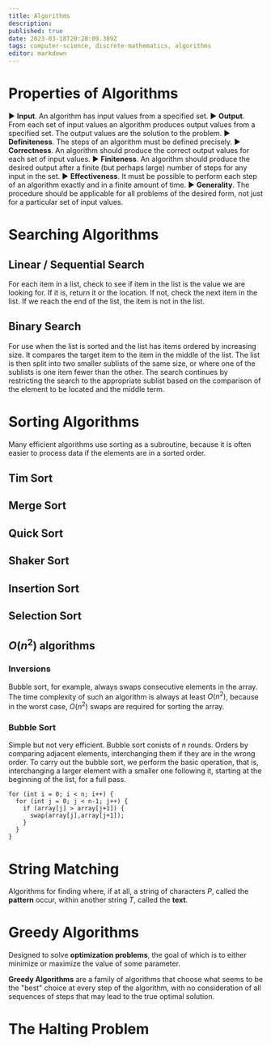```yaml
---
title: Algorithms
description: 
published: true
date: 2023-03-18T20:28:09.309Z
tags: computer-science, discrete-mathematics, algorithms
editor: markdown
---
```


# Properties of Algorithms
▶ **Input**. An algorithm has input values from a specified set.
▶ **Output**. From each set of input values an algorithm produces output values from a specified
set. The output values are the solution to the problem.
▶ **Definiteness**. The steps of an algorithm must be defined precisely.
▶ **Correctness**. An algorithm should produce the correct output values for each set of input
values.
▶ **Finiteness**. An algorithm should produce the desired output after a finite (but perhaps
large) number of steps for any input in the set.
▶ **Effectiveness**. It must be possible to perform each step of an algorithm exactly and in a
finite amount of time.
▶ **Generality**. The procedure should be applicable for all problems of the desired form, not
just for a particular set of input values.

# Searching Algorithms

## Linear / Sequential Search
For each item in a list, check to see if item in the list is the value we are looking for. If it is, return it or the location. If not, check the next item in the list. If we reach the end of the list, the item is not in the list.

## Binary Search
For use when the list is sorted and the list has items ordered by increasing size. It compares the target item to the item in the middle of the list. The list is then split into two smaller sublists of the same size, or where one of the sublists is one item fewer than the other. The search continues by restricting the search to the appropriate sublist based on the comparison of the element to be located and the middle term.

# Sorting Algorithms
Many efficient algorithms use sorting as a subroutine, because it is often easier to process data if the elements are in a sorted order. 
## Tim Sort
## Merge Sort
## Quick Sort
## Shaker Sort
## Insertion Sort

## Selection Sort
## $O\left(n^2\right)$ algorithms
### Inversions
Bubble sort, for example, always swaps consecutive elements in the array. The time complexity of such an algorithm is always at least $O(n^2)$, because in the worst case, $O(n^2)$ swaps are required for sorting the array.
### Bubble Sort 

Simple but not very efficient. Bubble sort conists of $n$ rounds. Orders by comparing adjacent elements, interchanging them if they are in the wrong order. 
To carry out the bubble sort, we
perform the basic operation, that is, interchanging a larger element with a smaller one following
it, starting at the beginning of the list, for a full pass.
```
for (int i = 0; i < n; i++) {
  for (int j = 0; j < n-1; j++) {
    if (array[j] > array[j+1]) {
      swap(array[j],array[j+1]);
    }
  }
}
```


# String Matching
Algorithms for finding where, if at all, a string of characters $P$, called the **pattern** occur, within another string $T$, called the **text**.

# Greedy Algorithms
Designed to solve **optimization problems**, the goal of which is to either minimize or maximize the value of some parameter. 

**Greedy Algorithms** are a family of algorithms that choose what seems to be the "best" choice at every step of the algorithm, with no consideration of all sequences of steps that may lead to the true optimal solution.


# The Halting Problem
